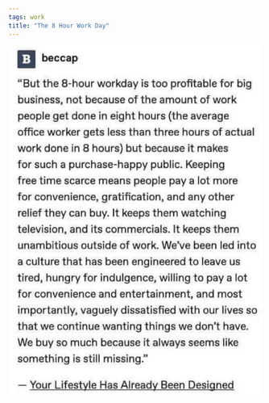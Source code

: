 ```yaml
---
tags: work
title: "The 8 Hour Work Day"
---
```


![workfreetime.jpeg](https://raw.githubusercontent.com/muneer78/muneer78.github.io/master/images/workfreetime.jpeg)

